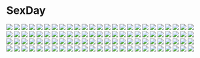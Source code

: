 # SexDay
![](https://konachan.com/image/ed4d5ed8ba9c4be0320581e4dfcf1fc0/Konachan.com%20-%206445%20boshinote%20mahou_shoujo_lyrical_nanoha%20mahou_shoujo_lyrical_nanoha_a%27s%20yagami_hayate.jpg)
![](https://konachan.com/jpeg/b6f9a7a70e81995a515a4c780759e698/Konachan.com%20-%20175315%20charlles_faltesia%20game_cg%20green_hair%20mikagami_mamizu%20pointed_ears%20ribbons%20school_uniform%20short_hair%20skirt%20tree%20whirlpool%20yellow_eyes.jpg)
![](https://konachan.com/image/93c489f80897de76e09e14845ac92e6a/Konachan.com%20-%2041251%20cherry_blossoms%20clannad%20flowers%20furukawa_nagisa.jpg)
![](https://konachan.com/image/28e9b7f6a0ecb88248af1e727b7aaa02/Konachan.com%20-%20111482%20blush%20bra%20flowers%20fujisaki_rei%20green_eyes%20long_hair%20open_shirt%20original%20panties%20purple_hair%20socks%20third-party_edit%20underwear%20wet.jpg)
![](https://konachan.com/image/f79973be68058eb800d48c71baf5890b/Konachan.com%20-%2071036%20caffein%20honne_dell%20vocaloid.jpg)
![](https://konachan.com/image/68db7c21555d20f072aed2c10e1452be/Konachan.com%20-%2044503%20tagme.jpg)
![](https://konachan.com/image/781c0d18f984a1ba18467ad51bf6bf26/Konachan.com%20-%20122738%20bikini%20breasts%20cleavage%20food%20ice_cream%20nami%20one_piece%20swimsuit.jpg)
![](https://konachan.com/image/2c417913a5aafb7e328a4981c6191766/Konachan.com%20-%2025687%20all_male%20black_hair%20headband%20male%20mask%20momochi_zabuza%20naruto%20sword%20tattoo%20weapon.jpg)
![](https://konachan.com/image/d46c2783258eb8b6f894d206e3a06fff/Konachan.com%20-%20112580%20car%20game_cg%20nitroplus%20realistic%20sumaga%20tsuji_santa.jpg)
![](https://konachan.com/image/1ad91c89f39e2aaa402de9bf6bd65214/Konachan.com%20-%2099506%20irma%20queen%27s_blade%20tagme.jpg)
![](https://konachan.com/image/011a5fccde074b8f600ddfcc794647d1/Konachan.com%20-%20212438%20anthropomorphism%20jintsuu_%28kancolle%29%20kantai_collection%20naka_%28kancolle%29%20natsu%20sendai_%28kancolle%29.jpg)
![](https://konachan.com/image/616b359eee2083425f1132c1d2a3a76a/Konachan.com%20-%20136759%20brown_hair%20chankodining_waka%20long_hair%20original%20school_uniform%20signed%20yellow_eyes.jpg)
![](https://konachan.com/image/e8ded8eb68ea614a5baae4dd1a017a53/Konachan.com%20-%20135002%20blush%20boots%20breast_grab%20breasts%20cardfight%21%21_vanguard%20no_bra%20skirt%20tagme%20tokura_misaki%20underboob%20yuri%20yuu_%28derodero%29.jpg)
![](https://konachan.com/image/bda1fe88fd0862b5fcb91f4a3c0a7417/Konachan.com%20-%20218326%20hoodie%20vocaloid%20voiceroid%20yuzuki_yukari.jpg)
![](https://konachan.com/image/214da83b9106034b30944331b407f9e6/Konachan.com%20-%20266967%20breasts%20dress%20forest%20original%20pink_eyes%20purple_hair%20thighhighs%20tree%20twintails%20xkc.jpg)
![](https://konachan.com/image/f6a321b31a6d7a2e33394f45cf16029f/Konachan.com%20-%20145118%20hatsune_miku%20long_hair%20skull%20tagme%20twintails%20vocaloid.jpg)
![](https://konachan.com/image/ce2109375f12b945976c4e586a84397d/Konachan.com%20-%20115004%20aqua_hair%20blue_eyes%20blush%20breasts%20headphones%20navel%20nipples%20pussy%20pussy_juice%20sayori%20tears%20thighhighs%20twintails%20uncensored%20vocaloid%20wet%20white.jpg)
![](https://konachan.com/image/8d32ea6f2f73e90c0cc66625d189141a/Konachan.com%20-%2096715%20death_the_kid%20gun%20soul_eater%20weapon.jpg)
![](https://konachan.com/image/d75ab5d4d1169fb6706f216982f80c03/Konachan.com%20-%20150589%20alice_margatroid%20emerane%20mage%20touhou.jpg)
![](https://konachan.com/jpeg/79fac2990f6bc0e31255343dcba582f8/Konachan.com%20-%20220411%20blush%20brown_hair%20green_eyes%20headphones%20idolmaster%20idolmaster_cinderella_girls%20jorori%20open_shirt%20phone%20short_hair%20tada_riina.jpg)
![](https://konachan.com/image/2f5af4b48eeb27180755d31cd2aa78e5/Konachan.com%20-%20121100%20armor%20celia_cumani_aintree%20game_cg%20komori_kei%20male%20mizuno_takahiro%20ricotta%20walkure_romanze.jpg)
![](https://konachan.com/jpeg/5bdef9eb06bb9c533a4e218c567486a2/Konachan.com%20-%20211370%20chara_%28undertale%29%20tenperu_tapio%20undertale.jpg)
![](https://konachan.com/image/0a83cce776a6e3c656ecd7a54662e864/Konachan.com%20-%20279994%20animal_ears%20anthropomorphism%20azur_lane%20brown_hair%20close%20foxgirl%20higandgk%20japanese_clothes%20long_hair%20multiple_tails%20nopan%20red_eyes%20tail.jpg)
![](https://konachan.com/image/45b45a7e27a44286fd049184a4f59801/Konachan.com%20-%2045699%20ass%20blonde_hair%20blue_eyes%20breasts%20long_hair%20macross%20macross_frontier%20nipples%20nude%20sheryl_nome%20stars.jpg)
![](https://konachan.com/image/f837e15af3a9aa790c0b048764a6ab2c/Konachan.com%20-%20146033%20bed%20blush%20brown_eyes%20brown_hair%20hanabana_tsubomi%20loli%20original%20pajamas%20panties%20underwear.jpg)
![](https://konachan.com/image/f88f5d47e9fcd53a40af8c2b966b5fc8/Konachan.com%20-%2088675%20akabane_%28zebrasmise%29%20blonde_hair%20kamitsure%20pokemon%20wink.jpg)
![](https://konachan.com/image/befe9cab4ad6c6399861a724e943cbf3/Konachan.com%20-%2051422%20animal_ears%20catgirl%20k-on%21%20nakano_azusa.jpg)
![](https://konachan.com/image/b2353fe232c431eeff14347a0efb98b2/Konachan.com%20-%20255123%20animal_ears%20anthropomorphism%20azur_lane%20bell%20black_hair%20breasts%20catgirl%20fang%20long_hair%20red_eyes%20short_hair%20sideboob%20sin_%28kami148%29%20thighhighs.jpg)
![](https://konachan.com/image/a0ac9e25626e164b4d1b5b05770d0213/Konachan.com%20-%20149426%20blonde_hair%20bow%20dress%20green_eyes%20long_hair%20original%20thighhighs%20umi_no_mizu.jpg)
![](https://konachan.com/image/2617aaa78670db4ceee892da778aaa42/Konachan.com%20-%2083523%20blue_eyes%20breasts%20brown_hair%20long_hair%20nipples%20ponytail%20pool%20purple_hair%20swimsuit%20water.jpg)
![](https://konachan.com/image/9a9962b28a59ad0a31813f3cc6d550bc/Konachan.com%20-%20265210%20apapico%20beach%20original.jpg)
![](https://konachan.com/jpeg/1a6a1062045d60d72d84017cab406ccc/Konachan.com%20-%20296743%20boots%20braids%20brown_hair%20garter_belt%20kono_subarashii_sekai_ni_shukufuku_wo%21%20red_eyes%20skirt%20thighhighs%20twintails%20yunyun_%28konosuba%29%20yuuki_hagure.jpg)
![](https://konachan.com/jpeg/27d73d4c36ed894f588173583f7b566a/Konachan.com%20-%20149715%20blue_hair%20blush%20cube%20fang%20gray_hair%20group%20kurano_ema%20kurano_yae%20long_hair%20pantyhose%20ponytail%20red_eyes%20shorts%20skirt%20socks%20stairs%20tie%20tree%20twintails.jpg)
![](https://konachan.com/jpeg/c9e9320447448775c4f4cd5af79b7a8b/Konachan.com%20-%20238806%20blue_eyes%20blush%20breasts%20fang%20game_cg%20long_hair%20nipples%20omega_star%20penis%20purple%20pussy%20pussy_juice%20sex%20swimsuit%20twintails%20uncensored%20vampire%20white_hair.jpg)
![](https://konachan.com/image/3a9a344a07c502543875df23cae34cbb/Konachan.com%20-%20218743%20bikini%20blonde_hair%20boots%20cameltoe%20gloves%20kirisame_marisa%20long_hair%20navel%20orange_eyes%20sunshine%20swimsuit%20thighhighs%20touhou%20underboob%20watermark%20witch.jpg)
![](https://konachan.com/image/3a9d8be75ac5b35e8870c59835ae1148/Konachan.com%20-%2063895%20apron%20breasts%20censored%20cum%20favorite%20fellatio%20game_cg%20green_eyes%20hoshizora_no_memoria%20kogasaka_chinami%20naked_apron%20nipples%20penis%20pink_hair.jpg)
![](https://konachan.com/image/281ee13bd770c640b45b1414b2e74e79/Konachan.com%20-%20168894%202girls%20bandaid%20barefoot%20bikini%20blush%20bondage%20collar%20flat_chest%20long_hair%20navel%20nude%20red_eyes%20short_hair%20swimsuit%20tidsean%20touhou%20vampire%20wings.jpg)
![](https://konachan.com/jpeg/871b2a147344d7bf71ef9fd34353b777/Konachan.com%20-%2088980%20blush%20brown_eyes%20glasses%20nagato_yuki%20purple_hair%20school_uniform%20short_hair%20suzumiya_haruhi_no_yuutsu%20white.jpg)
![](https://konachan.com/image/49cc8920d9338d63ad77773cf5714a00/Konachan.com%20-%2029660%20gayarou%20makino_nanami%20suigetsu.jpg)
![](https://konachan.com/image/d3df5b8ecc0e23e5aa4b19101c28acdf/Konachan.com%20-%20141547%20bed%20bra%20breasts%20cleavage%20eyepatch%20mirai_nikki%20purple_eyes%20purple_hair%20siraha%20underwear%20uryuu_minene.jpg)
![](https://konachan.com/jpeg/ea662ee9db19d56d07a11e57d5a6986a/Konachan.com%20-%20253107%20anus%20black_hair%20bra%20breasts%20bubuzuke%20censored%20fingering%20game_cg%20male%20navel%20nipples%20panties%20ponytail%20pussy%20pussy_juice%20short_hair%20underwear.jpg)
![](https://konachan.com/image/82534e9ecb359b0fa900469d2407c10c/Konachan.com%20-%20240436%20bondage%20breasts%20futase_hikaru%20glasses%20green_hair%20nipples%20original%20panties%20penis%20school_uniform%20sex%20uncensored%20underwear.jpg)
![](https://konachan.com/jpeg/8f4966bb8d38c6132fa5a7cca206f680/Konachan.com%20-%20126611%20chinese_clothes%20chinese_dress%20erect_nipples%20game_cg%20green_eyes%20green_hair%20jujurou%20long_hair%20m_no_violet%20no_bra%20saxasa_kisuk%20tagme_%28character%29.jpg)
![](https://konachan.com/jpeg/fc264ff08a94384dde643ad5fb64a756/Konachan.com%20-%20258934%20anthropomorphism%20ass%20bikini%20blush%20bow%20girls_frontline%20kar98k_%28girls_frontline%29%20long_hair%20red_eyes%20shennai_misha%20swimsuit%20thighhighs%20white_hair.jpg)
![](https://konachan.com/jpeg/7b38d7af1513a94e353a6bc78dd36011/Konachan.com%20-%2068509%20kirishima_akari%20kirishima_kotone%20kousaka_junpei%20mizuno_kaede%20nyamsas%20nyan_koi%21%20sumiyoshi_kanako%20tama_%28nyan_koi%29%20vector.jpg)
![](https://konachan.com/image/96bf04a9436d45ad333a4803c586f600/Konachan.com%20-%2023507%20alphonse_elric%20chibi%20edward_elric%20fullmetal_alchemist%20winry_rockbell.jpg)
![](https://konachan.com/image/e8f61b3d3a2e6685ca9e1f393d609eea/Konachan.com%20-%2071871%20ef%20ef_a_fairy_tale_of_the_two%20hayama_mizuki.jpg)
![](https://konachan.com/jpeg/1cec4bb10f2014974a5b99ccd1f88f27/Konachan.com%20-%20182814%20alice_soft%20blonde_hair%20bondage%20breasts%20game_cg%20green_eyes%20long_hair%20navel%20nipples%20orion%20rance%20rance_ix%20tears%20torn_clothes.jpg)
![](https://konachan.com/image/59f8b63d25fa64367a2b9f90afe7b98c/Konachan.com%20-%20100789%20ama_ane%20blue_eyes%20breasts%20censored%20game_cg%20kikurage%20kitamura_hiyori%20nipples%20open_shirt%20peassoft%20penis%20pussy%20school_uniform%20sex%20spread_legs%20thighhighs.jpg)
![](https://konachan.com/image/9446c9853f52bc2e78d13c588b820e2d/Konachan.com%20-%2021930%20azumanga_daioh%20brown_eyes%20brown_hair%20glasses%20mizuhara_koyomi.jpg)
![](https://konachan.com/image/ec94ed067577367c8e1dfc16014909bb/Konachan.com%20-%20170191%20blush%20bow%20braids%20catgirl%20chain%20chen%20cirno%20dress%20drink%20fairy%20group%20hat%20horns%20maid%20male%20miko%20scythe%20sketch%20socks%20touhou%20weapon%20wings%20witch%20zaxzero.jpg)
![](https://konachan.com/image/a570ff20422345dd2c920d92c2e8e1fc/Konachan.com%20-%2064353%20animal_ears%20kamui_gakupo%20male%20megurine_luka%20nm17%20tail%20vocaloid.jpg)
![](https://konachan.com/jpeg/96f5ff849c79f5503432f2143ab7a6f1/Konachan.com%20-%20171331%20blonde_hair%20clear_echoes%20dress%20flandre_scarlet%20hat%20red_eyes%20signed%20touhou%20vampire%20wings.jpg)
![](https://konachan.com/image/13316e21cc4a080790a4cf25e9947453/Konachan.com%20-%2018785%20nakahara_komugi%20nurse_witch_komugi-chan%20poyoyon_rokku.jpg)
![](https://konachan.com/image/f1ca2af710bc2d1e78302272226b7950/Konachan.com%20-%20169618%20bed%20brown_eyes%20brown_hair%20erect_nipples%20ishibashi%20long_hair%20nipples%20original%20panties%20see_through%20tears%20thighhighs%20underwear.jpg)
![](https://konachan.com/image/3a53ba3a7442c69fca170a8b9a5dd8e2/Konachan.com%20-%20124878%2077%20blonde_hair%20game_cg%20gloves%20hat%20koshimizu_rin%20long_hair%20mikagami_mamizu%20orange_eyes%20snow%20whirlpool.jpg)
![](https://konachan.com/jpeg/5f790a563cb7579ab1c60cd8f4f8b279/Konachan.com%20-%20269524%20ass%20bodysuit%20breasts%20damda%20fate_grand_order%20fate_%28series%29%20long_hair%20navel%20purple_hair%20red_eyes%20signed%20skintight%20skirt%20spear%20weapon.jpg)
![](https://konachan.com/image/df95c55ccca34cd6248d194c76a7b82b/Konachan.com%20-%20210025%20black_hair%20boots%20bow%20brown_eyes%20gloves%20gradient%20naco_%28manacool%29%20original%20ponytail%20ribbons%20short_hair%20thighhighs%20twintails.jpg)
![](https://konachan.com/jpeg/8916700448972f50b6da30ffb417f100/Konachan.com%20-%20182736%20blonde_hair%20blue_eyes%20bow%20flowers%20game_cg%20kitami_karen%20long_hair%20momoiro_seiheki_kaihou_sengen%21%20rinka_%28yuyutei%29%20tiara%20wedding_attire.jpg)
![](https://konachan.com/jpeg/eceb48f59c939d3e1cc95a5f522d67e7/Konachan.com%20-%2093187%20breasts%20brown_eyes%20brown_hair%20cleavage%20food%20game_cg%20music%20orange_memories%20purple_software%20sasakura_miharu.jpg)
![](https://konachan.com/image/7eb1a4a1c608db11fdb0878f06bafd8c/Konachan.com%20-%20237526%20aqua_eyes%20aqua_hair%20braids%20gray_hair%20green_hair%20group%20loli%20long_hair%20mask%20moon%20onmyouji%20pink_hair%20ponytail%20red_eyes%20tree%20twintails%20umbrella%20yukata.jpg)
![](https://konachan.com/jpeg/61597c926f9c3272faf327d2cff89007/Konachan.com%20-%20287883%20animal%20boots%20brown_hair%20hat%20hoodie%20nagian%20pokemon%20sheep%20short_hair%20signed%20skirt%20waifu2x%20white%20wooloo%20yuuri_%28pokemon%29.jpg)
![](https://konachan.com/jpeg/e051e93df85d76f455db06c40b29d968/Konachan.com%20-%20192970%20ao_no_kanata_no_four_rhythm%20close%20game_cg%20sprite%20sunset%20suzumori%20tobisawa_misaki%20yuuki_itsuka.jpg)
![](https://konachan.com/jpeg/3fb2002dc151ab579b75faa5cda1092a/Konachan.com%20-%20115201%20kaga_rin%20kawachi_daikichi%20usagi_drop.jpg)
![](https://konachan.com/jpeg/fc370604c47627242a3757b8ff44dc2d/Konachan.com%20-%20270582%20amairo_islenauts%20bed%20blonde_hair%20blush%20breasts%20cameltoe%20game_cg%20kobuichi%20long_hair%20navel%20nipples%20panties%20shirley_warwick%20underwear%20yuzusoft.jpg)
![](https://konachan.com/image/99d8f6fef5e99c2d43b646135c894582/Konachan.com%20-%2067102%20gun%20mireille_bouquet%20noir%20weapon.jpg)
![](https://konachan.com/image/d7be1531101d2c5b71ee9f1a64630afb/Konachan.com%20-%2012965%20goto_p.jpg)
![](https://konachan.com/image/4c2df07e647f128dcdbbb9f14fb70ab9/Konachan.com%20-%20153779%20ahri_%28league_of_legends%29%20animal_ears%20artnothearts%20black_hair%20gloves%20league_of_legends%20long_hair%20tagme%20tail%20thighhighs.jpg)
![](https://konachan.com/image/d138ccba70c77fbec02b14b8c1b59096/Konachan.com%20-%2092834%202girls%20bandage%20blush%20bondage%20book%20breasts%20demon%20hat%20koakuma%20long_hair%20nipples%20nude%20panties%20purple_eyes%20purple_hair%20tagme%20thighhighs%20touhou%20underwear.jpg)
![](https://konachan.com/jpeg/87f97db4d4a7ffcb967c29f72d5bd9a2/Konachan.com%20-%2018228%20blonde_hair%20brown_eyes%20close%20sawachika_eri%20school_rumble.jpg)
![](https://konachan.com/image/fcf758955d4c74cb04cc289bb84ee59f/Konachan.com%20-%2048914%20aqua_hair%20hatsune_miku%20koi_wa_sensou_%28vocaloid%29%20miwa_shirow%20skirt%20supercell%20thighhighs%20tie%20twintails%20vocaloid.jpg)
![](https://konachan.com/image/3e1d1b454cddef432ab68fa37f387a65/Konachan.com%20-%2065284%20bed%20black_hair%20blue_eyes%20long_hair%20saten_ruiko%20school_uniform%20skirt%20to_aru_kagaku_no_railgun%20to_aru_majutsu_no_index%20vector.jpg)
![](https://konachan.com/image/ccaa981f9a04462ca009a3b14b2228ef/Konachan.com%20-%2029034%20suzumiya_haruhi%20suzumiya_haruhi_no_yuutsu.jpg)
![](https://konachan.com/jpeg/cd8793e9ca8d3bc477cd9ebcb9c0037b/Konachan.com%20-%20266392%20animal_ears%20black_hair%20blush%20chitanda_eru%20doggirl%20hyouka%20mery_%28apfl0515%29%20purple_eyes%20school_uniform%20tail%20white.jpg)
![](https://konachan.com/image/8d232ea0a44db9b1c789f54a4031d1f4/Konachan.com%20-%2095599%20blue_hair%20coffee-kizoku%20king_of_fighters%20kula_diamond%20red_eyes.jpg)
![](https://konachan.com/jpeg/34030dfc249dc6c5ae11e42d706f8ae6/Konachan.com%20-%20158682%20all_male%20blood%20levi_ackerman%20male%20shingeki_no_kyojin%20tararanranrari.jpg)
![](https://konachan.com/image/1eb7872bd2f7de356d85bf37f3677fc9/Konachan.com%20-%20297663%20hatsune_miku%20magical_mirai_%28vocaloid%29%20polychromatic%20re%3Arin%20vocaloid.jpg)
![](https://konachan.com/jpeg/4258e6f9cbbb99ba38e64ec0f0cecb0e/Konachan.com%20-%20180293%20animal%20brown_hair%20cat%20flowers%20idolmaster%20kneehighs%20long_hair%20mugitarou%20purple_eyes%20shorts%20suou_momoko%20white.jpg)
![](https://konachan.com/image/d399b38cd4308a6f7d2c41a248c09470/Konachan.com%20-%20135367%20ghost_in_the_shell%20jpeg_artifacts%20rain%20tachikoma%20water.jpg)
![](https://konachan.com/image/91e8f85ec12d75c81cf958072d2ea445/Konachan.com%20-%20289114%20flowers%20grass%20kaitan%20original%20signed%20sleeping%20tree.jpg)
![](https://konachan.com/image/dec27a0898827b037df83d1df0821208/Konachan.com%20-%20132828%20game_cg%20headdress%20long_hair%20makita_maki%20shinigami_no_testament%20skirt%20tagme%20vivi_alhazerd%20white_hair.jpg)
![](https://konachan.com/jpeg/bde189b7cc20a39bff8a7f0f73c51c99/Konachan.com%20-%2045586%20nishimata_aoi%20oretachi_ni_tsubasa_wa_nai.jpg)
![](https://konachan.com/image/a74001c6ef05c8589612f017104e2583/Konachan.com%20-%20213551%206cat%20black_eyes%20black_hair%20dress%20hat%20long_hair%20mask%20ribbons%20tangmen%20weapon.jpg)
![](https://konachan.com/image/a68e121231fb85e13509b17e71d31215/Konachan.com%20-%2058430%20blue%20gally%20gunnm.jpg)
![](https://konachan.com/image/b184b4aece7d128e2c30b9b4aac4fb0c/Konachan.com%20-%2042062%20artoria_pendragon_%28all%29%20fate_%28series%29%20fate_stay_night%20fate_unlimited_codes%20saber%20saber_lily%20sword%20weapon.jpg)
![](https://konachan.com/jpeg/bb5efe029a4fa5fab13bb7e3e3e2145c/Konachan.com%20-%20247877%20aliasing%20blush%20breasts%20dress%20fate_%28series%29%20flowers%20glasses%20mash_kyrielight%20pantyhose%20pink_hair%20purple_eyes%20riichu%20short_hair%20signed%20tie%20white%20wink.jpg)
![](https://konachan.com/image/3cd0dde8d854bfa62985becda501f1c7/Konachan.com%20-%2026656%20artoria_pendragon_%28all%29%20bikini%20fate_%28series%29%20fate_stay_night%20saber%20swimsuit%20tohsaka_rin.jpg)
![](https://konachan.com/image/ceb043d73cb9894b831da033a8e33e20/Konachan.com%20-%20303666%20blush%20breasts%20brown_eyes%20collar%20condom%20couch%20cropped%20headband%20idolmaster%20long_hair%20navel%20nipples%20nude%20oni-noboru%20ribbons%20thighhighs%20wristwear.jpg)
![](https://konachan.com/image/0000fdee4208b8b7e12074c920bc6166/Konachan.com%20-%20126883%20animal_ears%20catgirl%20chen%20dress%20hat%20moneti_%28daifuku%29%20multiple_tails%20tail%20touhou.jpg)
![](https://konachan.com/image/cf7d6cbbe7a8da83d9f8b04c43a2dcb4/Konachan.com%20-%20246123%20anthropomorphism%20breasts%20erect_nipples%20gray_eyes%20gray_hair%20hat%20kamoi_%28kancolle%29%20key_kun%20see_through%20short_hair%20signed%20skirt%20thighhighs.jpg)
![](https://konachan.com/image/acd4660da530632e6b530fa4d6526704/Konachan.com%20-%2035693%20calendar%20cc%20code_geass.jpg)
![](https://konachan.com/image/688ffe01ff1b6456bd10f8d2f29e472e/Konachan.com%20-%2016106%20black_hair%20brown_eyes%20matsuoka_chie%20ponytail%20sentimental_graffiti.jpg)
![](https://konachan.com/jpeg/4d442aad06ddc928fd0b7591b4208e47/Konachan.com%20-%20185941%20aircraft%20animal%20aqua_eyes%20bird%20brown_hair%20clouds%20duck%20original%20penguin%20short_hair%20signed%20sky%20untan_%28nanathy%29.jpg)
![](https://konachan.com/image/9fd25f21a454ad679a8d2299c5b70cb4/Konachan.com%20-%20158257%20gom_jabbar%20original%20scenic%20snow.jpg)
![](https://konachan.com/jpeg/a90e0dd5322b8ea77b1acaad7daa5bd2/Konachan.com%20-%20149180%20bloodcatblack%20blush%20long_hair%20original%20pink_hair%20stockings%20yellow_eyes.jpg)
![](https://konachan.com/jpeg/00dd9c9bece8134cd1fa3d7f55cce13c/Konachan.com%20-%20264005%20anthropomorphism%20azur_lane%20blue_eyes%20breasts%20cleavage%20clouds%20dress%20elbow_gloves%20gloves%20hat%20ia_%28ias1010%29%20long_hair%20sky%20water%20white_hair.jpg)
![](https://konachan.com/image/2b98632337d367597f8cc8cefebf2886/Konachan.com%20-%20276767%20halo%20red_eyes%20red_hair%20thaumazo.jpg)
![](https://konachan.com/jpeg/c51a752f39289e8d01e28119b0097405/Konachan.com%20-%20275539%20animal%20breasts%20cleavage%20computer%20drink%20fish%20gray_hair%20green_eyes%20long_hair%20microphone%20original%20shorts%20waifu2x%20water%20wingheart.jpg)
![](https://konachan.com/image/a0fc2c2def8edb0fd46591bff612333d/Konachan.com%20-%2085244%20gun%20outlaw_star%20weapon.jpg)
![](https://konachan.com/image/fca65d3721c22dc15aa5fd21615bb908/Konachan.com%20-%20147877%202girls%20blue_eyes%20hug%20ia%20mayu_%28vocaloid%29%20skura01%20vocaloid%20yellow_eyes.jpg)
